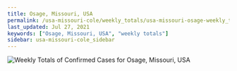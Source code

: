 ```yaml
---
title: Osage, Missouri, USA
permalink: /usa-missouri-cole/weekly_totals/usa-missouri-osage-weekly_totals.html
last_updated: Jul 27, 2021
keywords: ["Osage, Missouri, USA", "weekly totals"]
sidebar: usa-missouri-cole_sidebar
---
```


![Weekly Totals of Confirmed Cases for Osage, Missouri, USA](/covid_tracker/images/graphs/usa-missouri-osage-weekly_totals_graph.png)
